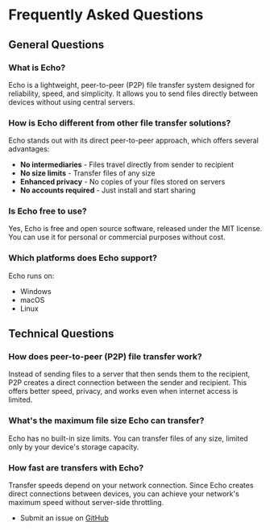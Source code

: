 # Frequently Asked Questions

## General Questions

### What is Echo?

Echo is a lightweight, peer-to-peer (P2P) file transfer system designed for reliability, speed, and simplicity. It allows you to send files directly between devices without using central servers.

### How is Echo different from other file transfer solutions?

Echo stands out with its direct peer-to-peer approach, which offers several advantages:

- **No intermediaries** - Files travel directly from sender to recipient
- **No size limits** - Transfer files of any size
- **Enhanced privacy** - No copies of your files stored on servers
- **No accounts required** - Just install and start sharing

### Is Echo free to use?

Yes, Echo is free and open source software, released under the MIT license. You can use it for personal or commercial purposes without cost.

### Which platforms does Echo support?

Echo runs on:
- Windows
- macOS
- Linux

## Technical Questions

### How does peer-to-peer (P2P) file transfer work?

Instead of sending files to a server that then sends them to the recipient, P2P creates a direct connection between the sender and recipient. This offers better speed, privacy, and works even when internet access is limited.

### What's the maximum file size Echo can transfer?

Echo has no built-in size limits. You can transfer files of any size, limited only by your device's storage capacity.

### How fast are transfers with Echo?

Transfer speeds depend on your network connection. Since Echo creates direct connections between devices, you can achieve your network's maximum speed without server-side throttling.

- Submit an issue on [GitHub](https://github.com/IdanKoblik/echo/issues)